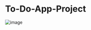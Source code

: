 # To-Do-App-Project

![image](https://github.com/LiquidFly/To-Do-App-Project/assets/102209703/f4ddf6dc-c62c-4e57-9975-bd810ba2f2f5)

